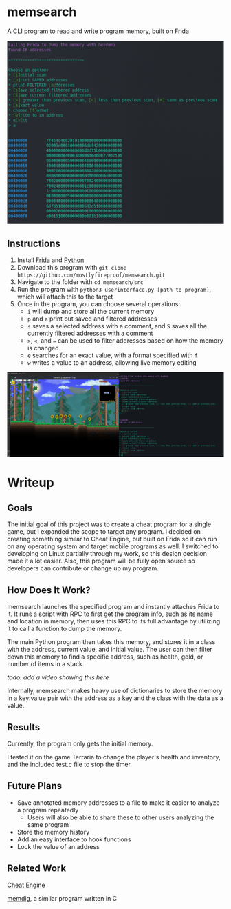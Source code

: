 # memsearch

A CLI program to read and write program memory, built on Frida

![Main Menu](img/img1.png)

## Instructions

1. Install [Frida](https://frida.re/) and [Python](https://www.python.org/downloads/)
2. Download this program with `git clone https://github.com/mostlyfireproof/memsearch.git`
3. Navigate to the folder with `cd memsearch/src`
4. Run the program with `python3 userinterface.py [path to program]`, which will attach this to the target
5. Once in the program, you can choose several operations:
    * `i` will dump and store all the current memory
    * `p` and `a` print out saved and filtered addresses
    * `s` saves a selected address with a comment, and `S` saves all the currently filtered addresses with a comment
    * `>`, `<`, and `=` can be used to filter addresses based on how the memory is changed
    * `e` searches for an exact value, with a format specified with `f`
    * `w` writes a value to an address, allowing live memory editing

![Showcase](img/demo1.png)

# Writeup

## Goals

The initial goal of this project was to create a cheat program for a single game,
but I expanded the scope to target any program.
I decided on creating something similar to Cheat Engine,
but built on Frida so it can run on any operating system and target mobile programs as well.
I switched to developing on Linux partially through my work, so this design decision made it a lot easier.
Also, this program will be fully open source so developers can contribute or change up my program.

## How Does It Work?

memsearch launches the specified program and instantly attaches Frida to it. 
It runs a script with RPC to first get the program info, such as its name and location in memory,
then uses this RPC to its full advantage by utilizing it to call a function to dump the memory.

The main Python program then takes this memory, 
and stores it in a class with the address, current value, and initial value.
The user can then filter down this memory to find a specific address, such as health, gold, 
or number of items in a stack.

*todo: add a video showing this here*

Internally, memsearch makes heavy use of dictionaries to store the memory in a key:value pair 
with the address as a key and the class with the data as a value.

## Results

Currently, the program only gets the initial memory.

I tested it on the game Terraria to change the player's health and inventory, 
and the included test.c file to stop the timer.

## Future Plans

* Save annotated memory addresses to a file to make it easier to analyze a program repeatedly
  * Users will also be able to share these to other users analyzing the same program
* Store the memory history
* Add an easy interface to hook functions
* Lock the value of an address

## Related Work

[Cheat Engine](https://cheatengine.org/)

[memdig](https://github.com/skeeto/memdig), a similar program written in C


